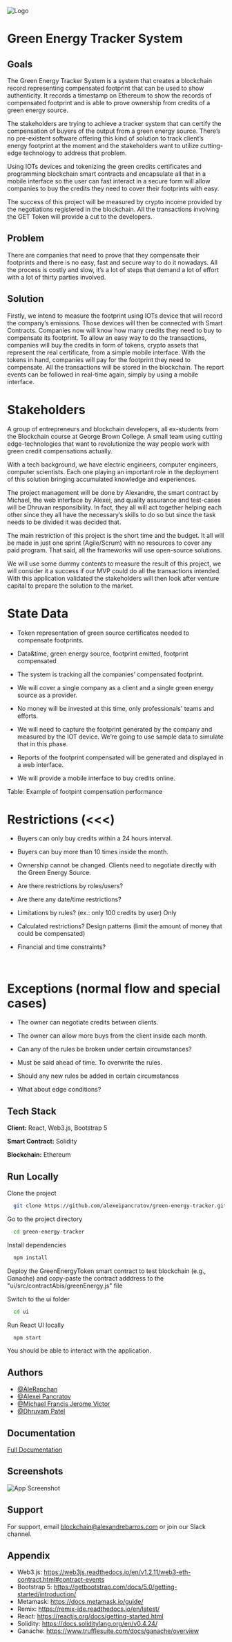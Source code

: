 ![Logo](https://gblobscdn.gitbook.com/spaces%2F-MbU7GF9p1m1WWm8eWyQ%2Favatar-1622948815179.png?alt=media)

# Green Energy Tracker System

## Goals

The Green Energy Tracker System is a system that creates a blockchain record representing compensated footprint that can be used to show authenticity. It records a timestamp on Ethereum to show the records of compensated footprint and is able to prove ownership from credits of a green energy source.

The stakeholders are trying to achieve a tracker system that can certify the compensation of buyers of the output from a green energy source. There’s no pre-existent software offering this kind of solution to track client’s energy footprint at the moment and the stakeholders want to utilize cutting-edge technology to address that problem.

Using IOTs devices and tokenizing the green credits certificates and programming blockchain smart contracts and encapsulate all that in a mobile interface so the user can fast interact in a secure form will allow companies to buy the credits they need to cover their footprints with easy.

The success of this project will be measured by crypto income provided by the negotiations registered in the blockchain. All the transactions involving the GET Token will provide a cut to the developers.

## Problem

There are companies that need to prove that they compensate their footprints and there is no easy, fast and secure way to do it nowadays. All the process is costly and slow, it’s a lot of steps that demand a lot of effort with a lot of thirty parties involved.

## Solution

Firstly, we intend to measure the footprint using IOTs device that will record the company’s emissions. Those devices will then be connected with Smart Contracts. Companies now will know how many credits they need to buy to compensate its footprint. To allow an easy way to do the transactions, companies will buy the credits in form of tokens, crypto assets that represent the real certificate, from a simple mobile interface. With the tokens in hand, companies will pay for the footprint they need to compensate. All the transactions will be stored in the blockchain. The report events can be followed in real-time again, simply by using a mobile interface.

# Stakeholders

A group of entrepreneurs and blockchain developers, all ex-students from the Blockchain course at George Brown College. A small team using cutting edge-technologies that want to revolutionize the way people work with green credit compensations actually.

With a tech background, we have electric engineers, computer engineers, computer scientists. Each one playing an important role in the deployment of this solution bringing accumulated knowledge and experiences.

The project management will be done by Alexandre, the smart contract by Michael, the web interface by Alexei, and quality assurance and test-cases will be Dhruvan responsibility. In fact, they all will act together helping each other since they all have the necessary’s skills to do so but since the task needs to be divided it was decided that.

The main restriction of this project is the short time and the budget. It all will be made in just one sprint (Agile/Scrum) with no resources to cover any paid program. That said, all the frameworks will use open-source solutions.

We will use some dummy contents to measure the result of this project, we will consider it a success if our MVP could do all the transactions intended. With this application validated the stakeholders will then look after venture capital to prepare the solution to the market.

# State Data

* Token representation of green source certificates needed to compensate footprints.

* Data&time, green energy source, footprint emitted, footprint compensated

* The system is tracking all the companies’ compensated footprint.

* We will cover a single company as a client and a single green energy source as a provider.

* No money will be invested at this time, only professionals' teams and efforts.

* We will need to capture the footprint generated by the company and measured by the IOT device. We’re going to use sample data to simulate that in this phase.

* Reports of the footprint compensated will be generated and displayed in a web interface.

* We will provide a mobile interface to buy credits online.

Table: Example of footpint compensation performance

# Restrictions (<<<)

* Buyers can only buy credits within a 24 hours interval.

* Buyers can buy more than 10 times inside the month.

* Ownership cannot be changed. Clients need to negotiate directly with the Green Energy Source.

* Are there restrictions by roles/users?

* Are there any date/time restrictions?

* Limitations by rules? (ex.: only 100 credits by user) Only

* Calculated restrictions? Design patterns (limit the amount of money that could be compensated)

* Financial and time constraints?

​

# Exceptions (normal flow and special cases)

* The owner can negotiate credits between clients.

* The owner can allow more buys from the client inside each month.

* Can any of the rules be broken under certain circumstances?

* Must be said ahead of time. To overwrite the rules.

* Should any new rules be added in certain circumstances

* What about edge conditions?

## Tech Stack

**Client:** React, Web3.js, Bootstrap 5

**Smart Contract:** Solidity

**Blockchain:** Ethereum

## Run Locally

Clone the project

```bash
  git clone https://github.com/alexeipancratov/green-energy-tracker.git
```

Go to the project directory

```bash
  cd green-energy-tracker
```

Install dependencies

```bash
  npm install
```

Deploy the GreenEnergyToken smart contract to test blockchain (e.g., Ganache) and copy-paste the contract adddress to the "ui/src/contractAbis/greenEnergy.js" file

Switch to the ui folder

```bash
  cd ui
```

Run React UI locally

```bash
  npm start
```

You should be able to interact with the application.

## Authors

- [@AleRapchan](https://www.github.com/AleRapchan)
- [@Alexei Pancratov](https://github.com/alexeipancratov)
- [@Michael Francis Jerome Victor](https://github.com/Mike-64)
- [@Dhruvam Patel](https://github.com/dhruvampatel)

## Documentation

[Full Documentation](https://rapchan.gitbook.io/green-energy-tracker/)

## Screenshots

![App Screenshot](https://via.placeholder.com/468x300?text=App+Screenshot+Here)

## Support

For support, email blockchain@alexandrebarros.com or join our Slack channel.

## Appendix

- Web3.js: https://web3js.readthedocs.io/en/v1.2.11/web3-eth-contract.html#contract-events
- Bootstrap 5: https://getbootstrap.com/docs/5.0/getting-started/introduction/
- Metamask: https://docs.metamask.io/guide/
- Remix: https://remix-ide.readthedocs.io/en/latest/
- React: https://reactjs.org/docs/getting-started.html
- Solidity: https://docs.soliditylang.org/en/v0.4.24/
- Ganache: https://www.trufflesuite.com/docs/ganache/overview
